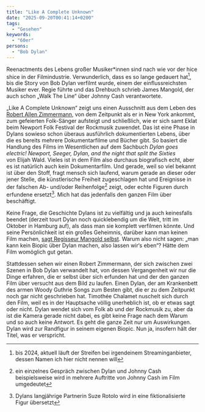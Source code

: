 ```yaml
---
title: "Like A Complete Unknown"
date: "2025-09-20T00:41:14+0200"
tags:
  - "Gesehen"
keywords:
  - "60er"
persons:
  - "Bob Dylan"
---
```


Reenactments des Lebens großer Musiker\*innen sind nach wie vor der hice shice in der Filmindustrie. Verwunderlich, dass es so lange gedauert hat[^1], bis die Story von Bob Dylan verfilmt wurde, einem der einflussreichsten Musiker ever. Regie führte und das Drehbuch schrieb James Mangold, der auch schon „Walk The Line“ über Johnny Cash verantwortete. 

„Like A Complete Unknown“ zeigt uns einen Ausschnitt aus dem Leben des [Robert Allen Zimmermann](https://de.wikipedia.org/wiki/Bob_Dylan), von dem Zeitpunkt als er in New York ankommt, zum gefeierten Folk-Sänger aufsteigt und schließlich, wie er sich samt Eklat beim Newport Folk Festival der Rockmusik zuwendet. Das ist eine Phase in Dylans sowieso schon überaus ausführlich dokumentierten Lebens, über die es bereits mehrere Dokumentarfilme und Bücher gibt. So basiert die Handlung des Films im Wesentlichen auf dem Sachbuch _Dylan goes electric! Newport, Seeger, Dylan, and the night that split the Sixties_ von Elijah Wald. Vieles ist in dem Film also durchaus biografisch echt, aber es ist natürlich auch kein Dokumentarfilm. Und gerade, weil so viel bekannt ist über den Stoff, fragt mensch sich laufend, warum gerade an dieser oder jener Stelle, die künstlerische Freiheit zugeschlagen hat und Ereignisse in der falschen Ab- und/oder Reihenfolge[^2] zeigt, oder echte Figuren durch erfundene ersetzt[^3]. Mich hat das jedenfalls den ganzen Film über beschäftigt. 

Keine Frage, die Geschichte Dylans ist zu vielfältig und ja auch keinesfalls beendet (derzeit tourt Dylan noch quicklebendig um die Welt, tritt im Oktober in Hamburg auf), als dass man sie komplett verfilmen könnte. Und seine Persönlichkeit ist ein großes Geheimnis, darüber kann man keinen Film machen, [sagt Regisseur Mangold selbst](https://www.rollingstone.com/tv-movies/tv-movie-features/bob-dylan-biopic-james-mangold-exclusive-trailer-1235065964/). Warum also nicht sagen: „man kann kein Biopic über Dylan machen, also lassen wir‘s eben“? Hätte dem Film womöglich gut getan. 

Stattdessen sehen wir einen Robert Zimmermann, der sich zwischen zwei Szenen in Bob Dylan verwandelt hat, von dessen Vergangenheit wir nur die Dinge erfahren, die er selbst über sich erfunden hat und der den ganzen Film über versucht aus dem Bild zu laufen. Einen Dylan, der am Krankenbett des armen Woody Guthrie Songs zum Besten gibt, die er zu dem Zeitpunkt noch gar nicht geschrieben hat. Timothée Chalamet nuschelt sich durch den Film, weil es in der Hauptsache völlig unerheblich ist, ob er etwas sagt oder nicht. Dylan wendet sich vom Folk ab und der Rockmusik zu, aber da ist die Kamera gerade nicht dabei, es gibt keine Frage nach dem Warum und so auch keine Antwort. Es geht die ganze Zeit nur um Auswirkungen. Dylan wird zur Randfigur in seinem eigenen Biopic. Nun ja, insofern hält der Titel, was er verspricht. 

[^1]: bis 2024, aktuell läuft der Streifen bei irgendeinem Streaminganbieter, dessen Namen ich hier nicht nennen will
[^2]: ein einzelnes Gespräch zwischen Dylan und Johnny Cash beispielsweise wird in mehrere Auftritte von Johnny Cash im Film umgedeutet
[^3]: Dylans langjährige Partnerin Suze Rotolo wird in eine fiktionalisierte Figur übersetzt